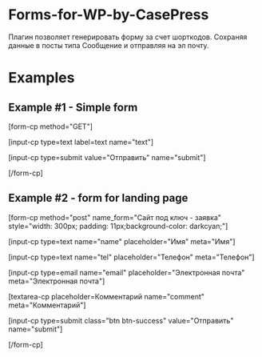 Forms-for-WP-by-CasePress
=========================

Плагин позволяет генерировать форму за счет шорткодов. Сохраняя данные в посты типа Сообщение и отправляя на эл почту.


# Examples
## Example #1 - Simple form

[form-cp method="GET"]

[input-cp type=text label=text name="text"]

[input-cp type=submit value="Отправить" name="submit"]

[/form-cp]


## Example #2 - form for landing page

[form-cp method="post" name_form="Сайт под ключ - заявка" style="width: 300px; padding: 11px;background-color: darkcyan;"]

[input-cp type=text name="name" placeholder="Имя" meta="Имя"]

[input-cp type=text name="tel" placeholder="Телефон" meta="Телефон"]

[input-cp type=email name="email" placeholder="Электронная почта" meta="Электронная почта"]

[textarea-cp placeholder=Комментарий name="comment" meta="Комментарий"]

[input-cp type=submit class="btn btn-success" value="Отправить" name="submit"]

[/form-cp]
